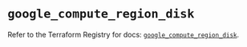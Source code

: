 # `google_compute_region_disk`

Refer to the Terraform Registry for docs: [`google_compute_region_disk`](https://registry.terraform.io/providers/hashicorp/google/6.41.0/docs/resources/compute_region_disk).
